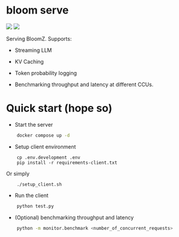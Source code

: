 # bloom serve

<div>
    <a href="https://huggingface.co/hoanduy27/bloomz-1b1-quantization-nf4"><img src="https://img.shields.io/badge/%F0%9F%A4%97%20HuggingFace-grey"></a>
    <a href="https://hub.docker.com/repository/docker/hoanduy27/bloomz-service/general"><img src="https://img.shields.io/badge/Docker-blue"></a>
</div>

Serving BloomZ. Supports:

- Streaming LLM

- KV Caching

- Token probability logging

- Benchmarking throughput and latency at different CCUs.

# Quick start (hope so)

- Start the server
```sh
    docker compose up -d
```

- Setup client environment

```
    cp .env.development .env
    pip install -r requirements-client.txt
```

Or simply

```
    ./setup_client.sh
```

- Run the client

```sh
    python test.py
```

- (Optional) benchmarking throughput and latency

```sh
    python -m monitor.benchmark <number_of_concurrent_requests>
```
